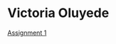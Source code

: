 <h1>Victoria Oluyede</h1>

<p><a href="/BasicWebDesign/OnlineNewsVictoriaOluyede.html.txt" target="blank">Assignment 1</a></p> 
